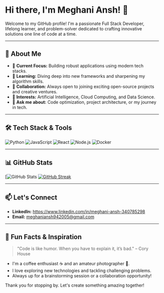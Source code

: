 # Hi there, I'm Meghani Ansh! 👋

Welcome to my GitHub profile! I'm a passionate Full Stack Developer, lifelong learner, and problem-solver dedicated to crafting innovative solutions one line of code at a time.

---

## 🚀 About Me

- 🔭 **Current Focus:** Building robust applications using modern tech stacks.
- 🌱 **Learning:** Diving deep into new frameworks and sharpening my algorithm skills.
- 👯 **Collaboration:** Always open to joining exciting open-source projects and creative ventures.
- 🤔 **Interests:** Artificial Intelligence, Cloud Computing, and Data Science.
- 💬 **Ask me about:** Code optimization, project architecture, or my journey in tech.

---

## 🛠️ Tech Stack & Tools

![Python](https://img.shields.io/badge/-Python-3776AB?style=for-the-badge&logo=python&logoColor=white)
![JavaScript](https://img.shields.io/badge/-JavaScript-F7DF1E?style=for-the-badge&logo=javascript&logoColor=black)
![React](https://img.shields.io/badge/-React-61DAFB?style=for-the-badge&logo=react&logoColor=black)
![Node.js](https://img.shields.io/badge/-Node.js-339933?style=for-the-badge&logo=nodedotjs&logoColor=white)
![Docker](https://img.shields.io/badge/-Docker-2496ED?style=for-the-badge&logo=docker&logoColor=white)

---

## 📊 GitHub Stats

[![GitHub Stats](https://github.com/Ansh-94)
[![GitHub Streak](https://github-readme-streak-stats.herokuapp.com/?user=your-username&theme=radical)](https://github.com/Ansh-94)

---

## 📫 Let's Connect

- **LinkedIn:** https://www.linkedin.com/in/meghani-ansh-340785298
- **Email:** meghaniansh942005@gmail.com

---

## 🌟 Fun Facts & Inspiration

> "Code is like humor. When you have to explain it, it’s bad." – Cory House

- I'm a coffee enthusiast ☕ and an amateur photographer 📸.
- I love exploring new technologies and tackling challenging problems.
- Always up for a brainstorming session or a collaboration opportunity!

Thank you for stopping by. Let's create something amazing together!

